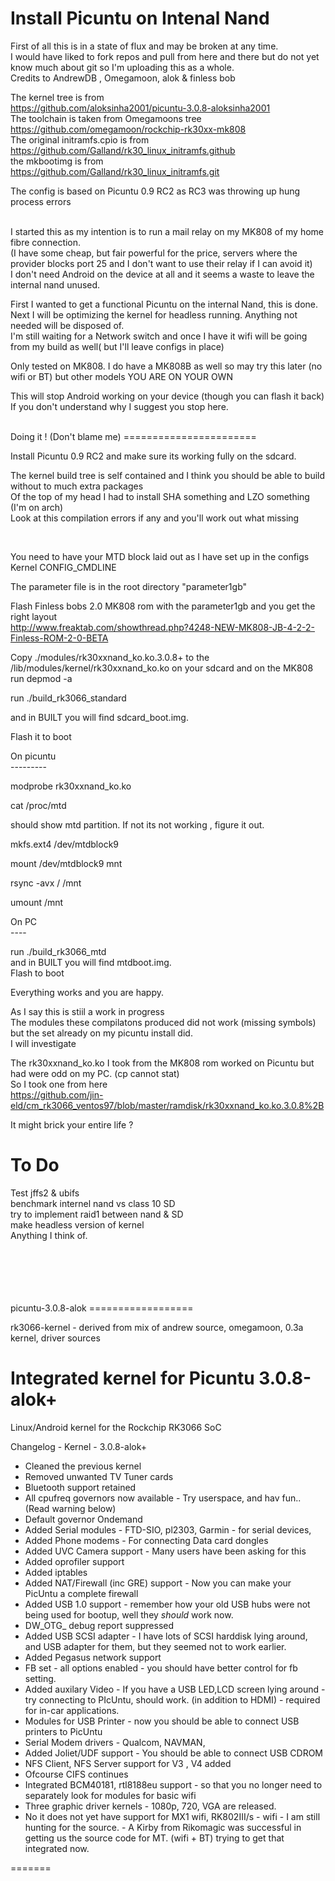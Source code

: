Install Picuntu on Intenal Nand 
=============================== 

First of all this is in a state of flux and may be broken at any time. <br>
I would have liked to fork repos and pull from here and there but do not yet know much about git so I'm uploading this as a whole. <br>
Credits to AndrewDB , Omegamoon, alok & finless bob <br>

The kernel tree is from <br>
https://github.com/aloksinha2001/picuntu-3.0.8-aloksinha2001 <br>
The toolchain is taken from Omegamoons tree <br>
https://github.com/omegamoon/rockchip-rk30xx-mk808 <br>
The original initramfs.cpio is from <br>
https://github.com/Galland/rk30_linux_initramfs.github <br>
the mkbootimg is from <br>
https://github.com/Galland/rk30_linux_initramfs.git <br>

The config is based on Picuntu 0.9 RC2 as RC3 was throwing up hung process errors <br>

 <br>
I started this as my intention is to run a mail relay on my MK808 of my home fibre connection.  <br>
(I have some cheap, but fair powerful for the price, servers where the provider blocks port 25 and I don't want to use their relay if I can avoid it) <br>
I don't need Android on the device at all and it seems a waste to leave the internal nand unused. <br>

First I wanted to get a functional Picuntu on the internal Nand, this is done. <br>
Next I will be optimizing the kernel for headless running. Anything not needed will be disposed of. <br>
I'm still waiting for a Network switch and once I have it wifi will be going from my build as well( but I'll leave configs in place) <br>

Only tested on MK808. I do have a MK808B as well so may try this later (no wifi or BT) but other models YOU ARE ON YOUR OWN <br>

This will stop Android working on your device (though you can flash it back) <br>
If you don't understand why I suggest you stop here. <br>

 <br>
Doing it !   (Don't blame me)
======================= 

Install Picuntu 0.9 RC2 and make sure its working fully on the sdcard. <br>

The kernel build tree is self contained and I think you should be able to build without to much extra packages <br>
Of the top of my head I had to install SHA something and LZO something (I'm on arch) <br>
Look at this compilation errors if any and you'll work out what missing <br>

 <br>

You need to have your MTD block laid out as I have set up in the configs Kernel CONFIG_CMDLINE <br>

The parameter file is in the root directory "parameter1gb" <br>

Flash Finless bobs 2.0 MK808 rom with the  parameter1gb and you get the right layout <br>
http://www.freaktab.com/showthread.php?4248-NEW-MK808-JB-4-2-2-Finless-ROM-2-0-BETA <br>

Copy ./modules/rk30xxnand_ko.ko.3.0.8+ to the /lib/modules/kernel/rk30xxnand_ko.ko on your sdcard and on the MK808 run depmod -a <br>

run ./build_rk3066_standard <br>

and in BUILT you will find sdcard_boot.img. <br>

Flash it to boot  <br>

On picuntu <br>
--------- <br>

modprobe rk30xxnand_ko.ko <br>

cat /proc/mtd  <br>

should show mtd partition. If not its not working , figure it out. <br>

mkfs.ext4 /dev/mtdblock9 <br>

mount /dev/mtdblock9 mnt <br>

rsync -avx / /mnt <br>

umount /mnt <br>

On PC <br>
---- <br>

run ./build_rk3066_mtd <br>
and in BUILT you will find mtdboot.img. <br>
Flash to boot <br>

Everything works and you are happy. <br>

As I say this is stiil a work in progress <br>
The modules these compilatons produced did not work (missing symbols) but the set already on my picuntu install did. <br>
I will investigate <br>

The rk30xxnand_ko.ko I took from the MK808 rom worked on Picuntu but had were odd on my PC. (cp cannot stat) <br>
So I took one from here <br>
https://github.com/jin-eld/cm_rk3066_ventos97/blob/master/ramdisk/rk30xxnand_ko.ko.3.0.8%2B <br>

It might brick your entire life ? <br>


To Do 
===== 
Test jffs2 & ubifs <br>
benchmark internel nand vs class 10 SD <br>
try to implement raid1 between nand & SD <br>
make headless version of kernel <br>
Anything I think of. <br>

 <br>

 <br>

 <br>

 <br>

 <br>
picuntu-3.0.8-alok 
================== 

rk3066-kernel - derived from mix of andrew source, omegamoon, 0.3a kernel, driver sources <br>

Integrated kernel for Picuntu 3.0.8-alok+ 
=============

Linux/Android kernel for the Rockchip RK3066 SoC <br>

Changelog - Kernel - 3.0.8-alok+ <br>
- Cleaned the previous kernel <br>
- Removed unwanted TV Tuner cards <br>
- Bluetooth support retained <br>
- All cpufreq governors now available - Try userspace, and hav fun.. (Read warning below) <br>
- Default governor Ondemand <br>
- Added Serial modules - FTD-SIO, pl2303, Garmin - for serial devices, <br>
- Added Phone modems - For connecting Data card dongles <br>
- Added UVC Camera support - Many users have been asking for this <br>
- Added oprofiler support <br>
- Added iptables <br>
- Added NAT/Firewall (inc GRE) support - Now you can make your PicUntu a complete firewall <br>
- Added USB 1.0 support - remember how your old USB hubs were not being used for bootup, well they _should_ work now. <br>
- DW_OTG_ debug report suppressed <br>
- Added USB SCSI adapter - I have lots of SCSI harddisk lying around, and USB adapter for them, but they seemed not to work earlier. <br>
- Added Pegasus network support <br>
- FB set - all options enabled - you should have better control for fb setting. <br>
- Added auxilary Video - If you have a USB LED,LCD screen lying around - try connecting to PIcUntu, should work. (in addition to HDMI) - required for in-car applications. <br>
- Modules for USB Printer - now you should be able to connect USB printers to PicUntu <br>
- Serial Modem drivers - Qualcom, NAVMAN, <br>
- Added Joliet/UDF support - You should be able to connect USB CDROM <br>
- NFS Client, NFS Server support for V3 , V4 added <br>
- Ofcourse CIFS continues <br>
- Integrated BCM40181, rtl8188eu support - so that you no longer need to separately look for modules for basic wifi <br>
- Three graphic driver kernels - 1080p, 720, VGA are released. <br>
- No it does not yet have support for MX1 wifi, RK802III/s - wifi - I am still hunting for the source. - A Kirby from Rikomagic was successful in getting us the source code for MT. (wifi + BT) trying to get that integrated now. <br>

======= 

